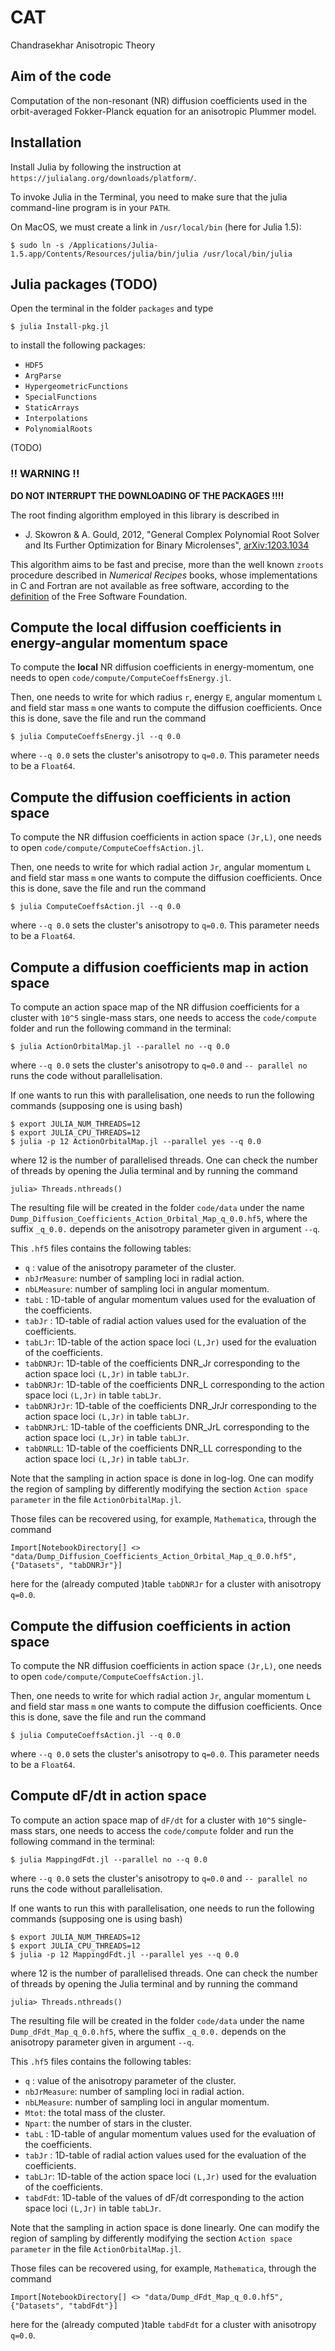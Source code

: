 # CAT
Chandrasekhar Anisotropic Theory

## Aim of the code

Computation of the non-resonant (NR) diffusion coefficients used in the orbit-averaged Fokker-Planck equation for an anisotropic Plummer model.

## Installation

Install Julia by following the instruction at `https://julialang.org/downloads/platform/`.

To invoke Julia in the Terminal, you need to make sure that the julia command-line program is in your `PATH`. 

On MacOS, we must create a link in `/usr/local/bin` (here for Julia 1.5):

```
$ sudo ln -s /Applications/Julia-1.5.app/Contents/Resources/julia/bin/julia /usr/local/bin/julia
```

## Julia packages (TODO)

Open the terminal in the folder `packages` and type

```
$ julia Install-pkg.jl
```

to install the following packages:

- `HDF5`
- `ArgParse`
- `HypergeometricFunctions`
- `SpecialFunctions`
- `StaticArrays`
- `Interpolations`
- `PolynomialRoots`

(TODO)

### !! WARNING !!

**DO NOT INTERRUPT THE DOWNLOADING OF THE PACKAGES !!!!**

The root finding algorithm employed in this library is described in

* J. Skowron & A. Gould, 2012, "General Complex Polynomial Root Solver and Its
  Further Optimization for Binary Microlenses",
  [arXiv:1203.1034](http://arxiv.org/abs/1203.1034)

This algorithm aims to be fast and precise, more than the well known `zroots`
procedure described in *Numerical Recipes* books, whose implementations in C and
Fortran are not available as free software, according to the
[definition](https://www.gnu.org/philosophy/free-sw.html) of the Free Software
Foundation.



## Compute the **local** diffusion coefficients in energy-angular momentum space

To compute the **local** NR diffusion coefficients in energy-momentum, one needs to open 
`code/compute/ComputeCoeffsEnergy.jl`.

Then, one needs to write for which radius `r`, energy `E`, angular momentum `L` and field star mass `m` one wants 
to compute the diffusion coefficients. Once this is done, save the file and run the command 

```
$ julia ComputeCoeffsEnergy.jl --q 0.0
```

where `--q 0.0` sets the cluster's anisotropy to `q=0.0`. This parameter needs to be a `Float64`.



## Compute the diffusion coefficients in action space

To compute the NR diffusion coefficients in action space `(Jr,L)`, one needs to open 
`code/compute/ComputeCoeffsAction.jl`.

Then, one needs to write for which radial action `Jr`, angular momentum `L` and field star mass `m`  one wants 
to compute the diffusion coefficients. Once this is done, save the file and run the command 

```
$ julia ComputeCoeffsAction.jl --q 0.0
```

where `--q 0.0` sets the cluster's anisotropy to `q=0.0`. This parameter needs to be a `Float64`.



## Compute a diffusion coefficients map in action space

To compute an action space map of the NR diffusion coefficients for a cluster with `10^5` single-mass stars,
one needs to access the `code/compute` folder and run the following command in 
the terminal:

```
$ julia ActionOrbitalMap.jl --parallel no --q 0.0
```

where `--q 0.0` sets the cluster's anisotropy to `q=0.0` and `-- parallel no` runs the code without parallelisation.

If one wants to run this with parallelisation, one needs to run the following 
commands (supposing one is using bash)

```
$ export JULIA_NUM_THREADS=12
$ export JULIA_CPU_THREADS=12
$ julia -p 12 ActionOrbitalMap.jl --parallel yes --q 0.0
```
	
where 12 is the number of parallelised threads. One can check the number of 
threads by opening the Julia terminal and by running the command

```
julia> Threads.nthreads()
```

The resulting file will be created in the folder `code/data` under the name 
`Dump_Diffusion_Coefficients_Action_Orbital_Map_q_0.0.hf5`, where the suffix `_q_0.0.` depends
on the anisotropy parameter given in argument `--q`.

This `.hf5` files contains the following tables:

- `q` : value of the anisotropy parameter of the cluster.
- `nbJrMeasure`: number of sampling loci in radial action.
- `nbLMeasure`: number of sampling loci in angular momentum.
- `tabL` : 1D-table of angular momentum values used for the evaluation of the coefficients.
- `tabJr` : 1D-table of radial action values used for the evaluation of the coefficients.
- `tabLJr`: 1D-table of the action space loci `(L,Jr)` used for the evaluation of the coefficients.
- `tabDNRJr`: 1D-table of the coefficients DNR_Jr corresponding to the action space loci `(L,Jr)` in table `tabLJr`.
- `tabDNRJr`: 1D-table of the coefficients DNR_L corresponding to the action space loci `(L,Jr)` in table `tabLJr`.
- `tabDNRJrJr`: 1D-table of the coefficients DNR_JrJr corresponding to the action space loci `(L,Jr)` in table `tabLJr`.
- `tabDNRJrL`: 1D-table of the coefficients DNR_JrL corresponding to the action space loci `(L,Jr)` in table `tabLJr`.
- `tabDNRLL`: 1D-table of the coefficients DNR_LL corresponding to the action space loci `(L,Jr)` in table `tabLJr`.


Note that the sampling in action space is done in log-log. One can modify the region of sampling by differently modifying the section `Action space parameter` in the file `ActionOrbitalMap.jl`.

Those files can be recovered using, for example, `Mathematica`, through the command

```
Import[NotebookDirectory[] <> "data/Dump_Diffusion_Coefficients_Action_Orbital_Map_q_0.0.hf5", {"Datasets", "tabDNRJr"}]
```
here for the (already computed )table `tabDNRJr` for a cluster with anisotropy `q=0.0`.




## Compute the diffusion coefficients in action space

To compute the NR diffusion coefficients in action space `(Jr,L)`, one needs to open 
`code/compute/ComputeCoeffsAction.jl`.

Then, one needs to write for which radial action `Jr`, angular momentum `L` and field star mass `m`  one wants 
to compute the diffusion coefficients. Once this is done, save the file and run the command 

```
$ julia ComputeCoeffsAction.jl --q 0.0
```

where `--q 0.0` sets the cluster's anisotropy to `q=0.0`. This parameter needs to be a `Float64`.



## Compute dF/dt in action space

To compute an action space map of `dF/dt` for a cluster with `10^5` single-mass stars,
one needs to access the `code/compute` folder and run the following command in 
the terminal:

```
$ julia MappingdFdt.jl --parallel no --q 0.0
```

where `--q 0.0` sets the cluster's anisotropy to `q=0.0` and `-- parallel no` runs the code without parallelisation.

If one wants to run this with parallelisation, one needs to run the following 
commands (supposing one is using bash)

```
$ export JULIA_NUM_THREADS=12
$ export JULIA_CPU_THREADS=12
$ julia -p 12 MappingdFdt.jl --parallel yes --q 0.0
```
	
where 12 is the number of parallelised threads. One can check the number of 
threads by opening the Julia terminal and by running the command

```
julia> Threads.nthreads()
```

The resulting file will be created in the folder `code/data` under the name 
`Dump_dFdt_Map_q_0.0.hf5`, where the suffix `_q_0.0.` depends
on the anisotropy parameter given in argument `--q`.

This `.hf5` files contains the following tables:

- `q` : value of the anisotropy parameter of the cluster.
- `nbJrMeasure`: number of sampling loci in radial action.
- `nbLMeasure`: number of sampling loci in angular momentum.
- `Mtot`: the total mass of the cluster.
- `Npart`: the number of stars in the cluster.
- `tabL` : 1D-table of angular momentum values used for the evaluation of the coefficients.
- `tabJr` : 1D-table of radial action values used for the evaluation of the coefficients.
- `tabLJr`: 1D-table of the action space loci `(L,Jr)` used for the evaluation of the coefficients.
- `tabdFdt`: 1D-table of the values of dF/dt corresponding to the action space loci `(L,Jr)` in table `tabLJr`.


Note that the sampling in action space is done linearly. One can modify the region of sampling by differently modifying the section `Action space parameter` in the file `ActionOrbitalMap.jl`.

Those files can be recovered using, for example, `Mathematica`, through the command

```
Import[NotebookDirectory[] <> "data/Dump_dFdt_Map_q_0.0.hf5", {"Datasets", "tabdFdt"}]
```
here for the (already computed )table `tabdFdt` for a cluster with anisotropy `q=0.0`.

